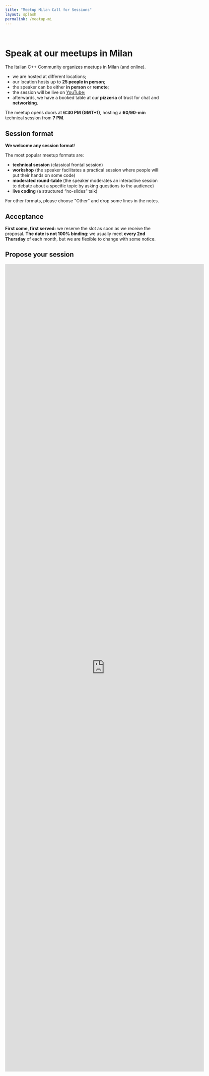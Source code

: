```yaml
---
title: "Meetup Milan Call for Sessions"
layout: splash
permalink: /meetup-mi
---
```


<br/>

# Speak at our meetups in Milan

The Italian C++ Community organizes meetups in Milan (and online).

- we are hosted at different locations;
- our location hosts up to **25 people in person**;
- the speaker can be either **in person** or **remote**;
- the session will be live on [YouTube](https://www.youtube.com/channel/UCNge3iECU0XKjshac_hdejw);
- afterwards, we have a booked table at our **pizzeria** of trust for chat and **networking**.

The meetup opens doors at **6:30 PM (GMT+1)**, hosting a **60/90-min** technical session from **7 PM**.

## Session format

**We welcome any session format**!

The most popular meetup formats are:
- **technical session** (classical frontal session)
- **workshop** (the speaker facilitates a practical session where people will put their hands on some code)
-  **moderated round-table** (the speaker moderates an interactive session to debate about a specific topic by asking questions to the audience)
- **live coding** (a structured “no-slides” talk)

For other formats, please choose "Other" and drop some lines in the notes.

## Acceptance

**First come, first served:** we reserve the slot as soon as we receive the proposal. **The date is not 100% binding**: we usually meet **every 2nd Thursday** of each month, but we are flexible to change with some notice.

## Propose your session

<iframe src="https://docs.google.com/forms/d/e/1FAIpQLScCGQ550sr8Ti6v3jw8ftApykB67MgsbCwiP-w9HpcbHsiqhA/viewform?embedded=true" width="640" height="2600" frameborder="0" marginheight="0" marginwidth="0">Caricamento…</iframe>
